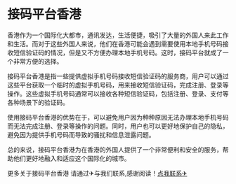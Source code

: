 # 接码平台香港

香港作为一个国际化大都市，通讯发达，生活便捷，吸引了大量的外国人来此工作和生活。而对于这些外国人来说，他们在香港可能会遇到需要使用本地手机号码接收短信验证码的情况，但是又不方便办理本地手机号码。这时，接码平台就成了一个非常方便的选择。

接码平台香港是指一些提供虚拟手机号码接收短信验证码的服务商，用户可以通过这些平台获取一个临时的虚拟手机号码，用来接收短信验证码，完成注册、登录等操作。这些虚拟手机号码通常可以接收各种短信验证码，包括注册、登录、支付等各种场景下的验证码。

使用接码平台香港的优势在于，可以避免用户因为种种原因无法办理本地手机号码而无法完成注册、登录等操作的问题。同时，用户也可以更好地保护自己的隐私，避免因为提供手机号码而导致的骚扰和信息泄露问题。

总的来说，接码平台香港为在香港的外国人提供了一个非常便利和安全的服务，帮助他们更好地融入和适应这个国际化的城市。

更多关于接码平台香港 请通过✈与我们联系,感谢阅读！[点我联系✈](https://vip.G208.com)